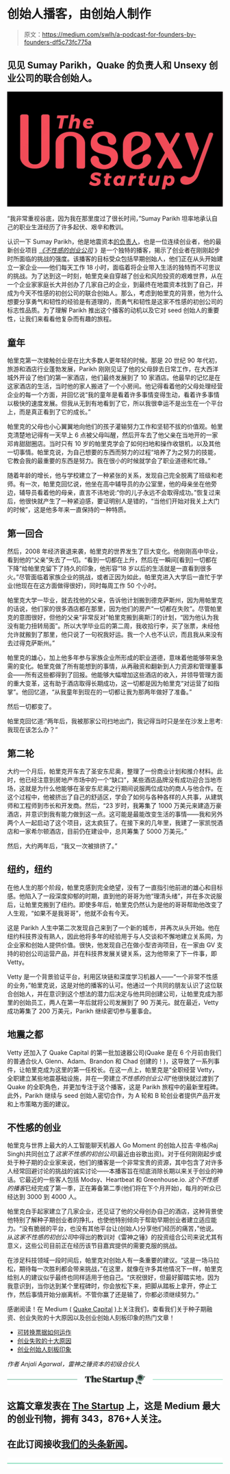# 创始人播客，由创始人制作

> 原文：<https://medium.com/swlh/a-podcast-for-founders-by-founders-df5c73fc775a>

## 见见 Sumay Parikh，Quake 的负责人和 Unsexy 创业公司的联合创始人。

![](img/a12b9fb8a52af91fd3a5fbb241f224d2.png)

“我非常重视谷底，因为我在那里度过了很长时间，”Sumay Parikh 坦率地承认自己的职业生涯经历了许多起伏、艰辛和教训。

认识一下 Sumay Parikh，他是地震资本[的负责人](https://www.quakecapital.com/team/sumay-parikh)，也是一位连续创业者，他的最新创业项目 [*《不性感的创业公司*](https://www.theunsexystartup.com/) 》是一个独特的播客，揭示了创业者在刚刚起步时所面临的挑战的强度。该播客的目标受众包括早期创始人，他们正在从头开始建立一家企业——他们每天工作 18 小时，面临着将企业带入生活的独特而不可思议的挑战。为了达到这一时刻，帕里克亲自穿越了创业和风险投资的艰难世界，从在一个企业家家庭长大并创办了几家自己的企业，到最终在地震资本找到了自己，并成为今天不性感的初创公司的联合创始人。那么，考虑到帕里克的背景，他为什么想要分享勇气和韧性的经验是有道理的，而勇气和韧性是这家不性感的初创公司的标志性品质。为了理解 Parikh 推出这个播客的动机以及它对 seed 创始人的重要性，让我们来看看他复杂而有趣的旅程。

## 童年

帕里克第一次接触创业是在比大多数人更年轻的时候。那是 20 世纪 90 年代初，旅游和酒店行业蓬勃发展，Parikh 刚刚见证了他的父母辞去日常工作，在大西洋城外开设了他们的第一家酒店，他们最终发展到了 10 家酒店。他最早的记忆是在这家酒店的生活，当时他的家人搬进了一个小房间。他记得看着他的父母处理经营企业的每一个方面，并回忆说“我的童年是看着许多事情变得生动，看着许多事情以极快的速度发展。但我从无到有地看到了它，所以我很幸运不是出生在一个平台上，而是真正看到了它的成长。”

帕里克的父母也小心翼翼地向他们的孩子灌输努力工作和坚韧不拔的价值观。帕里克清楚地记得有一天早上 6 点被父母叫醒，然后开车去了他父亲在当地开的一家邓肯甜甜圈店。当时只有 10 岁的帕里克学会了如何扫地和操作收银机，以及其他一切事情。帕里克说，为自己想要的东西而努力的过程“培养了为之努力的技能，它教会我的最重要的东西是努力。我在很小的时候就学会了职业道德和忙碌。”

随着年龄的增长，他与学校建立了一种紧张的关系，发现自己完全脱离了班级和老师。有一次，帕里克回忆说，他坐在高中辅导员的办公室里，他的母亲坐在他旁边，辅导员看着他的母亲，直言不讳地说:“你的儿子永远不会取得成功。”恢复过来后，他很快就产生了一种紧迫感，要证明别人是错的，“当他们开始对我关上大门的时候”，这是他多年来一直保持的一种特质。

## 第一回合

然后，2008 年经济衰退来袭，帕里克的世界发生了巨大变化。他刚刚高中毕业，看到他的“父亲”失去了一切。“看到一切都在上升，然后在一瞬间[看到]一切都在下降”给帕里克留下了持久的印象，他形容“18 岁以后的生活就是一直看到很多火。”尽管面临着家族企业的挑战，或者正因为如此，帕里克进入大学后一直忙于学业(他现在在这方面做得很好)，同时每周工作 50 个小时。

帕里克大学一毕业，就去找他的父亲，告诉他计划搬到德克萨斯州，因为用帕里克的话说，他们家的很多酒店都在那里，因为他们的房产“一切都在失败”。尽管帕里克的意图很好，但他的父亲“非常反对”帕里克搬到奥斯汀的计划，“因为他认为我没有能力扭转局面”。所以大学毕业后的第二周，我收拾行李，买了张票，未经他允许就搬到了那里，他只说了一句祝我好运。我一个人也不认识，而且我从来没有去过得克萨斯州。”

帕里克的雄心，加上他多年参与家族企业所形成的职业道德，意味着他能够带来急需的变化。帕里克做了所有能想到的事情，从再融资和翻新到人力资源和管理董事会——所有这些都得到了回报。他能够大幅增加这些酒店的收入，并领导管理方面的重大变革，这有助于酒店取得长期成功，这一切都是因为帕里克“对运营了如指掌”。他回忆道，“从我童年到现在的一切都让我为那两年做好了准备。”

然后一切都变了。

帕里克回忆道:“两年后，我被那家公司扫地出门，我记得当时只是坐在沙发上思考:我现在该怎么办？”

## 第二轮

大约一个月后，帕里克开车去了圣安东尼奥，整理了一份商业计划和推介材料。此时，他已经注意到房地产市场中的一个“缺口”，某些酒店品牌没有成功迎合当地市场，这就是为什么他能够在圣安东尼奥之行期间说服两位成功的商人与他合作。在这个过程中，他被挤出了自己的舒适区，学会了如何与各种各样的人共事，从建筑师和工程师到市长和开发商。然后，“23 岁时，我筹集了 1000 万美元来建造万豪酒店，并意识到我有能力做到这一点。这可能是最能改变生活的事情——我和另外两个人一起启动了这个项目，这太疯狂了。在接下来的几年里，我建了一家凯悦酒店和一家希尔顿酒店，目前仍在建设中，总共筹集了 5000 万美元。”

然后，大约两年后，“我又一次被排挤了。”

## 纽约，纽约

在他人生的那个阶段，帕里克感到完全绝望，没有了一直指引他前进的雄心和目标感。他陷入了一段深度抑郁的时期，直到他的哥哥为他“理清头绪”，并在多次说服后，让帕里克搬到了纽约。即使多年后，帕里克仍然认为是他的哥哥帮助他改变了人生观，“如果不是我哥哥”，他就不会有今天。

这是 Parikh 人生中第二次发现自己来到了一个新的城市，并再次从头开始。他在纽约科技界没有熟人，因此他将多年的经验用于与人交谈和不懈地建立关系网，为企业家和创始人提供价值。很快，他发现自己在做小型咨询项目，在一家由 GV 支持的初创公司运营产品，并在科技界发展关键关系，这为他带来了下一件事，即 Vetty。

Vetty 是一个背景验证平台，利用区块链和深度学习机器人——“一个非常不性感的业务，”帕里克说，这是对他的播客的认可。他通过一个共同的朋友认识了这位联合创始人，并在意识到这个想法的潜力后决定与他共同创建公司，让帕里克成为那里的创始员工，两人在第一年后就将公司发展到了 90 万美元。就在最近，Vetty 成功筹集了 200 万美元，Parikh 继续密切参与董事会。

## 地震之都

Vetty 还加入了 Quake Capital 的第一批加速器公司(Quake 是在 6 个月前由我们的普通合伙人 Glenn、Adam、Brandon 和 Chad 创建的！)，这导致了一系列事件，让帕里克成为这里的第一任校长。在这一点上，帕里克是“全职经营 Vetty，全职建立某些地震基础设施，并在一旁建立*不性感的创业公司*”他很快就过渡到了 Quake 的全职角色，并更加专注于这个播客，这是 Parikh 旅程中的最新里程碑。此外，Parikh 继续与 seed 创始人密切合作，为 A 轮和 B 轮创业者提供产品开发和上市策略方面的建议。

## 不性感的创业

帕里克与世界上最大的人工智能聊天机器人 Go Moment 的创始人拉吉·辛格(Raj Singh)共同创立了*这家不性感的初创公司*(最近由谷歌出资)。对于任何刚刚起步或处于种子期的企业家来说，他们的播客是一个非常宝贵的资源，其中包含了对许多人经常回避讨论的挑战的诚实讨论——本播客旨在彻底消除长期以来关于创业的神话。它最近的一些客人包括 Modsy、Heartbeat 和 Greenhouse.io. *这个不性感的播客*已经完成了第一季，正在筹备第二季(他们将在下个月开始)，每月的听众已经达到 3000 到 4000 人。

帕里克白手起家建立了几家企业，还见证了他的父母创办自己的酒店，这种背景使他特别了解种子期创业者的挣扎，也使他特别倾向于帮助早期创业者建立适应能力。“没有脆弱的平台，也没有其他平台让(创始人)分享他们经历的痛苦，”他说。从*这家不性感的初创公司*中得出的教训对《雷神之锤》的投资组合公司来说尤其有意义，这些公司目前正在经历该节目嘉宾提供的需要克服的挑战。

在涉足科技领域一段时间后，帕里克对创始人有一条重要的建议。“这是一场马拉松，期待每一次胜利都会带来挑战，”在这里，就像在许多其他情况下一样，帕里克给别人的建议似乎最终也同样适用于他自己。“庆祝很好，但最好脚踏实地，因为我意识到，当你达到某个里程碑时，你会放松下来，把脚从踏板上拿开，停止工作，然后事情开始分崩离析。不管你赢了还是输了，你都必须继续努力。”

感谢阅读！在 Medium ( [Quake Capital](https://medium.com/u/4cf2616dc412?source=post_page-----df5c73fc775a--------------------------------) )上关注我们，查看我们关于种子期融资、创业失败的十大原因以及创业创始人刻板印象的热门文章！

*   [可转换票据如何运作](/quakecap/how-convertible-notes-work-54a7b297cc1f)
*   [创业失败的十大原因](/p/ab3196d70568?source=user_profile---------3-------------------)
*   [创业创始人刻板印象](/swlh/the-startup-founder-stereotype-9c03cd6ce48e)

*作者 Anjali Agarwal，雷神之锤资本的初级合伙人*

[![](img/308a8d84fb9b2fab43d66c117fcc4bb4.png)](https://medium.com/swlh)

## 这篇文章发表在 [The Startup](https://medium.com/swlh) 上，这是 Medium 最大的创业刊物，拥有 343，876+人关注。

## 在此订阅接收[我们的头条新闻](http://growthsupply.com/the-startup-newsletter/)。

[![](img/b0164736ea17a63403e660de5dedf91a.png)](https://medium.com/swlh)